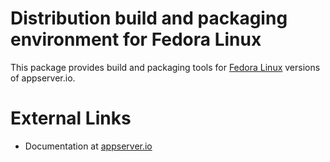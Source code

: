 Distribution build and packaging environment for Fedora Linux
=============================================================

This package provides build and packaging tools for [Fedora Linux](http://fedoraproject.org/) versions of appserver.io.

# External Links

* Documentation at [appserver.io](http://docs.appserver.io)
